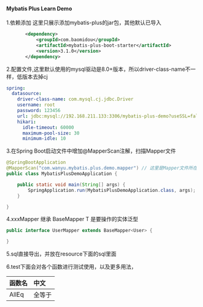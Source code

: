 #### Mybatis Plus Learn Demo
1.依赖添加 这里只展示添加mybatis-plus的jar包，其他默认已导入
```xml
       <dependency>
           <groupId>com.baomidou</groupId>
           <artifactId>mybatis-plus-boot-starter</artifactId>
           <version>3.1.0</version>
       </dependency> 
```
2.配置文件,这里默认使用的mysql驱动是8.0+版本，所以driver-class-name不一样，低版本去掉cj
```yml
spring:
  datasource:
    driver-class-name: com.mysql.cj.jdbc.Driver
    username: root
    password: 123456
    url: jdbc:mysql://192.168.211.133:3306/mybatis-plus-demo?useSSL=false&serverTimezone=GMT%2B8&allowPublicKeyRetrieval=true
    hikari:
      idle-timeout: 60000
      maximum-pool-size: 30
      minimum-idle: 10
```
3.在Spring Boot启动文件中增加@MapperScan注解，扫描Mapper文件
```java
@SpringBootApplication
@MapperScan("com.wanyu.mybatis.plus.demo.mapper") // 这里是Mapper文件所在的包目录
public class MybatisPlusDemoApplication {

    public static void main(String[] args) {
        SpringApplication.run(MybatisPlusDemoApplication.class, args);
    }

}
```
4.xxxMapper 继承 BaseMapper<T> T 是要操作的实体泛型
```java
public interface UserMapper extends BaseMapper<User> {

}
```
5.sql直接导出，并放在resource下面的sql里面

6.test下面会对各个函数进行测试使用，以及更多用法，

| 函数名                  |             中文    |  
|:-----------------------|:---------------
| AllEq                  |    全等于           |
